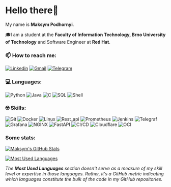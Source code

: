 # Hello there👋

My name is **Maksym Podhornyi**.

🎓I am a student at the **Faculty of Information Technology, Brno University of Technology** and Software Engineer at **Red Hat**.

### 📫 How to reach me:

[![Linkedin](https://img.shields.io/badge/Linkedin-informational?style=for-the-badge&logo=linkedin&logoColor=78fe96&labelColor=151515&color=78fe96)](https://www.linkedin.com/in/maksym-podhornyi/)
[![Gmail](https://img.shields.io/badge/GMail-MAil_me-informational?style=for-the-badge&logo=gmail&logoColor=78fe96&labelColor=151515&color=78fe96)](mailto:forjant1@gmail.com)
[![Telegram](https://img.shields.io/badge/Telegram-informational?style=for-the-badge&logo=telegram&logoColor=78fe96&labelColor=151515&color=78fe96)](https://t.me/enterosgel1)

### 💻 Languages:
![Python](https://img.shields.io/badge/Python-informational?style=for-the-badge&logo=python&logoColor=78fe96&color=151515)
![Java](https://img.shields.io/badge/Java-informational?style=for-the-badge&logo=java&logoColor=78fe96&color=151515)
![C](https://img.shields.io/badge/C-informational?style=for-the-badge&logoColor=78fe96&color=151515&logo=C)
![SQL](https://img.shields.io/badge/SQL-informational?style=for-the-badge&logo=mysql&logoColor=78fe96&color=151515)
![Shell](https://img.shields.io/badge/Shell-informational?style=for-the-badge&logo=gnu-bash&logoColor=78fe96&color=151515)

### 🤓 Skills:
![Git](https://img.shields.io/badge/Git-informational?style=for-the-badge&logo=git&logoColor=78fe96&color=151515)
![Docker](https://img.shields.io/badge/Docker-informational?style=for-the-badge&logo=docker&logoColor=78fe96&color=151515)
![Linux](https://img.shields.io/badge/Linux-informational?style=for-the-badge&logo=linux&logoColor=78fe96&color=151515)
![Rest_api](https://img.shields.io/badge/REST_api-informational?style=for-the-badge&color=151515)
![Prometheus](https://img.shields.io/badge/Prometheus-informational?style=for-the-badge&logo=prometheus&logoColor=78fe96&color=151515)
![Jenkins](https://img.shields.io/badge/Jenkins-informational?style=for-the-badge&logo=jenkins&logoColor=78fe96&color=151515)
![Telegraf](https://img.shields.io/badge/Telegraf_monitoring-informational?style=for-the-badge&color=151515)
![Grafana](https://img.shields.io/badge/Grafana-informational?style=for-the-badge&logo=grafana&logoColor=78fe96&color=151515)
![NGINX](https://img.shields.io/badge/Nginx-informational?style=for-the-badge&logo=nginx&logoColor=78fe96&color=151515)
![FastAPI](https://img.shields.io/badge/FastAPI-informational?style=for-the-badge&logo=fastapi&logoColor=78fe96&color=151515)
![CI/CD](https://img.shields.io/badge/CI/CD-informational?style=for-the-badge&logoColor=78fe96&color=151515)
![Cloudflare](https://img.shields.io/badge/Cloudflare-informational?style=for-the-badge&logo=cloudflare&logoColor=78fe96&color=151515)
![OCI](https://img.shields.io/badge/OCI-informational?style=for-the-badge&logo=oracle&logoColor=78fe96&color=151515)



### Some stats:

<!---[![Code time](https://github-readme-stats.vercel.app/api/wakatime?username=max0n1x&count_private=true&hide=contribs&show_icons=true&theme=tokyonight&include_all_commits=true&disable_animations=true)](https://github.com/max0n1x)-->

[![Maksym's GitHub Stats](https://github-readme-stats.vercel.app/api?username=max0n1x&count_private=true&hide=contribs&show_icons=true&theme=tokyonight&include_all_commits=true&disable_animations=true)](https://github.com/max0n1x)

[![Most Used Languages](https://github-readme-stats.vercel.app/api/top-langs/?username=max0n1x&langs_count=10&layout=compact&theme=tokyonight)](https://github.com/max0n1x)

*The **Most Used Languages** section doesn't serve as a measure of my skill level or expertise in those languages. Rather, it's a GitHub metric indicating which languages constitute the bulk of the code in my GitHub repositories.*
